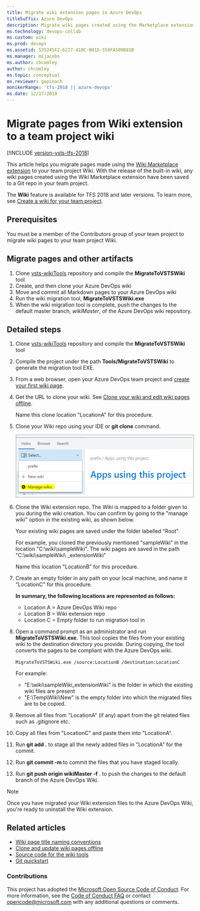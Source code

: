 ```yaml
---
title: Migrate wiki extension pages in Azure DevOps
titleSuffix: Azure DevOps  
description: Migrate wiki pages created using the Marketplace extension to the Azure DevOps wiki
ms.technology: devops-collab
ms.custom: wiki
ms.prod: devops
ms.assetid: 535245F2-6227-410C-B91D-559FA509D81B
ms.manager: mijacobs
ms.author: chcomley
author: chcomley
ms.topic: conceptual
ms.reviewer: gopinach
monikerRange: 'tfs-2018 || azure-devops'
ms.date: 12/17/2018  
---
```


# Migrate pages from Wiki extension to a team project wiki

[!INCLUDE [version-vsts-tfs-2018](../../includes/version-vsts-tfs-2018.md)]

This article helps you migrate pages made using the [Wiki Marketplace  extension](https://marketplace.visualstudio.com/items?itemName=ms-devlabs.wiki) to your team project Wiki. With the release of the built-in wiki, any wiki pages created using the Wiki Marketplace extension have been saved to a Git repo in your team project. 

The **Wiki** feature is available for TFS 2018 and later versions. To learn more, see [Create a wiki for your team project](wiki-create-repo.md).  

## Prerequisites

You must be a member of the Contributors group of your team project to migrate wiki pages to your team project Wiki.  

## Migrate pages and other artifacts

1. Clone [vsts-wikiTools](https://github.com/Microsoft/vsts-wikiTools) repository and compile the **MigrateToVSTSWiki** tool
2. Create, and then clone your Azure DevOps wiki
3. Move and commit all Markdown pages to your Azure DevOps wiki
4. Run the wiki migration tool, **MigrateToVSTSWiki.exe**
5. When the wiki migration tool is complete, push the changes to the default master branch, *wikiMaster*, of the Azure DevOps wiki repository.

## Detailed steps

1. Clone [vsts-wikiTools](https://github.com/Microsoft/vsts-wikiTools) repository and compile the **MigrateToVSTSWiki** tool

2. Compile the project under the path **Tools/MigrateToVSTSWiki** to generate the migration tool EXE.
  
3. From a web browser, open your Azure DevOps team project and [create your first wiki page](wiki-create-repo.md).

4. Get the URL to clone your wiki. See [Clone your wiki and edit wiki pages offline](wiki-update-offline.md).  

   Name this clone location "LocationA" for this procedure.

5. Clone your Wiki repo using your IDE or **git clone** command.

	<img src="media/wiki/migrate-wiki-manage-wikis.png" alt="Manage wikis menu option" style="border: 1px solid #C3C3C3;" />

6. Clone the Wiki extension repo. The Wiki is mapped to a folder given to you during the wiki creation. You can confirm by going to the "manage wiki" option in the existing wiki, as shown below.

   Your existing wiki pages are saved under the folder labelled "Root".

   For example, you cloned the previously mentioned "sampleWiki" in the location "C:\wiki\sampleWiki". The wiki pages are saved in the path "C:\wiki\sampleWiki\ _extensionWiki"

   Name this location "LocationB" for this procedure.

7. Create an empty folder in any path on your local machine, and name it "LocationC" for this procedure.  

   **In summary, the following locations are represented as follows:**
   - Location A = Azure DevOps Wiki repo
   - Location B = Wiki extension repo
   - Location C = Empty folder to run migration tool in

8. Open a command prompt as an administrator and run **MigrateToVSTSWiki.exe**.  This tool copies the files from your existing wiki to the destination directory you provide. During copying, the tool converts the pages to be compliant with the Azure DevOps wiki.

	`MigrateToVSTSWiki.exe /source:LocationB /destination:LocationC`

	For example:
	- "E:\wiki\sampleWiki\_extensionWiki" is the folder in which the existing wiki files are present
	- "E:\Temp\Wiki\New" is the empty folder into which the migrated files are to be copied.

9. Remove all files from "LocationA" (if any) apart from the git related files such as .gitignore etc.

11. Copy all files from "LocationC" and paste them into "LocationA".

11. Run **git add .** to stage all the newly added files in  "LocationA" for the commit.
  
12. Run **git commit -m <commit message>** to commit the files that you have staged locally.

13. Run **git push origin wikiMaster -f** . to push the changes to the default branch of the Azure DevOps Wiki.

>[!NOTE]  
>Once you have migrated your Wiki extension files to the Azure DevOps Wiki, you're ready to uninstall the Wiki extension.

## Related articles
  
- [Wiki page title naming conventions](add-edit-wiki.md#page-title-names)  
- [Clone and update wiki pages offline](wiki-update-offline.md)  
- [Source code for the wiki tools](https://github.com/Microsoft/vsts-wikiTools)  
- [Git quickstart](../../repos/git/gitquickstart.md)

### Contributions

This project has adopted the [Microsoft Open Source Code of Conduct](https://opensource.microsoft.com/codeofconduct/). For more information, see the [Code of Conduct FAQ](https://opensource.microsoft.com/codeofconduct/faq/) or contact [opencode@microsoft.com](mailto:opencode@microsoft.com) with any additional questions or comments.
